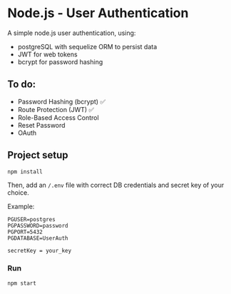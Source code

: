 # Node.js - User Authentication

A simple node.js user authentication, using: 
- postgreSQL with sequelize ORM to persist data
- JWT for web tokens
- bcrypt for password hashing

## To do:
- Password Hashing (bcrypt) ✅
- Route Protection (JWT) ✅
- Role-Based Access Control
- Reset Password
- OAuth

## Project setup
```
npm install
```

Then, add an `/.env` file with correct DB credentials and secret key of your choice.

Example:
```
PGUSER=postgres
PGPASSWORD=password
PGPORT=5432
PGDATABASE=UserAuth

secretKey = your_key
```
### Run
```
npm start
```
